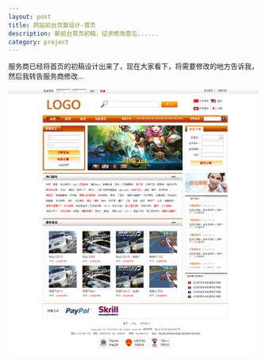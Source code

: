 ```yaml
---
layout:	post
title: 网站前台页面设计-首页
description: 新前台首页初稿，征求修改意见......
category: project
---
```


服务商已经将首页的初稿设计出来了，现在大家看下，将需要修改的地方告诉我，然后我转告服务商修改...

![首页初稿](/images/posts/index_1.jpg "首页初稿")
